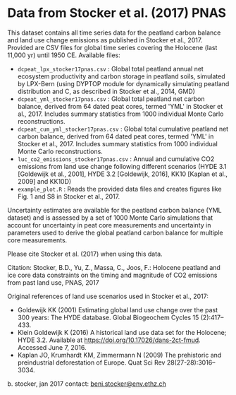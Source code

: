 # Data from Stocker et al. (2017) PNAS

This dataset contains all time series data for the peatland carbon balance and land use change emissions as published in Stocker et al., 2017. Provided are CSV files for global time series covering the Holocene (last 11,000 yr) until 1950 CE.
Available files:
- `dcpeat_lpx_stocker17pnas.csv` : Global total peatland annual net ecosystem productivity and carbon storage in peatland soils, simulated by LPX-Bern (using DYPTOP module for dynamically simulating peatland distribution and C, as described in Stocker et al., 2014, GMD)
- `dcpeat_yml_stocker17pnas.csv` : Global total peatland net carbon balance, derived from 64 dated peat cores, termed 'YML' in Stocker et al., 2017. Includes summary statistics from 1000 individual Monte Carlo reconstructions.
- `dcpeat_cum_yml_stocker17pnas.csv` : Global total cumulative peatland net carbon balance, derived from 64 dated peat cores, termed 'YML' in Stocker et al., 2017. Includes summary statistics from 1000 individual Monte Carlo reconstructions.
- `luc_co2_emissions_stocker17pnas.csv` : Annual and cumulative CO2 emissions from land use change following different scenarios (HYDE 3.1 [Goldewijk et al., 2001], HYDE 3.2 [Goldewijk, 2016], KK10 [Kaplan et al., 2009] and KK10D)
- `example_plot.R` : Reads the provided data files and creates figures like Fig. 1 and S8 in Stocker et al., 2017.

Uncertainty estimates are available for the peatland carbon balance (YML dataset) and is assessed by a set of 1000 Monte Carlo simulations that account for uncertainty in peat core measurements and uncertainty in parameters used to derive the global peatland carbon balance for multiple core measurements.

Please cite Stocker et al. (2017) when using this data.

Citation: 
Stocker, B.D., Yu, Z., Massa, C., Joos, F.: Holocene peatland and ice core data constraints on the timing and magnitude of CO2 emissions from past land use, PNAS, 2017 

Original references of land use scenarios used in Stocker et al., 2017:
- Goldewijk KK (2001) Estimating global land use change over the past 300 years: The HYDE database. Global Biogeochem Cycles 15 (2):417–433.
- Klein Goldewijk K (2016) A historical land use data set for the Holocene; HYDE 3.2. Available at https://doi.org/10.17026/dans-2ct-fmud. Accessed June 7, 2016.
- Kaplan JO, Krumhardt KM, Zimmermann N (2009) The prehistoric and preindustrial deforestation of Europe. Quat Sci Rev 28(27-28):3016–3034.

b. stocker, jan 2017
contact: beni.stocker@env.ethz.ch


